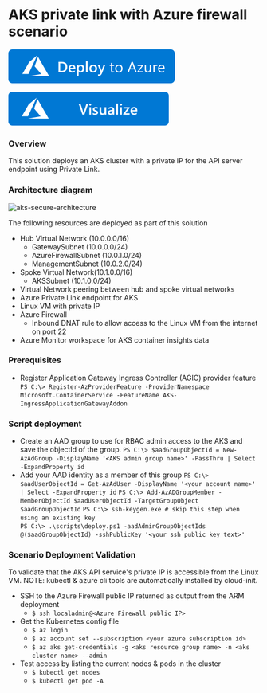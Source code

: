 # AKS private link with Azure firewall scenario

[![Deploy To Azure](https://raw.githubusercontent.com/Azure/azure-quickstart-templates/master/1-CONTRIBUTION-GUIDE/images/deploytoazure.svg?sanitize=true)](https://portal.azure.com/#create/Microsoft.Template/uri/https%3A%2F%2Fraw.githubusercontent.com%2FAzure%2Fazure-quickstart-templates%2Fmaster%2F301-aks-private-endpoint-firewall%2Fazuredeploy.json)

[![Visualize](https://raw.githubusercontent.com/Azure/azure-quickstart-templates/master/1-CONTRIBUTION-GUIDE/images/visualizebutton.svg?sanitize=true)](http://armviz.io/#/?load=https%3A%2F%2Fraw.githubusercontent.com%2FAzure%2Fazure-quickstart-templates%2Fmaster%2F301-aks-private-endpoint-firewall%2Fazuredeploy.json)    

### Overview

This solution deploys an AKS cluster with a private IP for the API server endpoint using Private Link.

### Architecture diagram

![aks-secure-architecture](https://github.com/cbellee/azure-iac-examples/blob/develop/arm/aks-private-endpoint-fw/images/secure-aks-architecture.png "AKS Secure Architecture")

The following resources are deployed as part of this solution

- Hub Virtual Network (10.0.0.0/16)
  - GatewaySubnet (10.0.0.0/24)
  - AzureFirewallSubnet (10.0.1.0/24)
  - ManagementSubnet (10.0.2.0/24)
- Spoke Virtual Network(10.1.0.0/16)
  - AKSSubnet (10.1.0.0/24)
- Virtual Network peering between hub and spoke virtual networks
- Azure Private Link endpoint for AKS
- Linux VM with private IP
- Azure Firewall
  - Inbound DNAT rule to allow access to the Linux VM from the internet on port 22
- Azure Monitor workspace for AKS container insights data

### Prerequisites
- Register Application Gateway Ingress Controller (AGIC) provider feature
`PS C:\> Register-AzProviderFeature -ProviderNamespace Microsoft.ContainerService -FeatureName AKS-IngressApplicationGatewayAddon`

### Script deployment
- Create an AAD group to use for RBAC admin access to the AKS and save the objectId of the group.
`PS C:\> $aadGroupObjectId = New-AzAdGroup -DisplayName '<AKS admin group name>' -PassThru | Select -ExpandProperty id`
- Add your AAD identity as a member of this group
`PS C:\> $aadUserObjectId = Get-AzAdUser -DisplayName '<your account name>' | Select -ExpandProperty id`
`PS C:\> Add-AzADGroupMember -MemberObjectId $aadUserObjectId -TargetGroupObject $aadGroupObjectId`
`PS C:\> ssh-keygen.exe # skip this step when using an existing key`  
`PS C:\> .\scripts\deploy.ps1 -aadAdminGroupObjectIds @($aadGroupObjectId) -sshPublicKey '<your ssh public key text>'`

### Scenario Deployment Validation
To validate that the AKS API service's private IP is accessible from the Linux VM. 
NOTE: kubectl & azure cli tools are automatically installed by cloud-init.
- SSH to the Azure Firewall public IP returned as output from the ARM deployment
  - `$ ssh localadmin@<Azure Firewall public IP>`
- Get the Kubernetes config file
  - `$ az login`
  - `$ az account set --subscription <your azure subscription id>`
  - `$ az aks get-credentials -g <aks resource group name> -n <aks cluster name> --admin`
- Test access by listing the current nodes & pods in the cluster
  - `$ kubectl get nodes`
  - `$ kubectl get pod -A`

